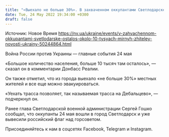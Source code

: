 ```yaml
---
title: "«Выехало не больше 30%». В захваченном оккупантами Светлодарске осталось около 10 тысяч мирных жителей — глава Донецкой ОВА"
date: Tue, 24 May 2022 19:34:00 +0300
draft: false
---
```

Источник: Новое Время https://nv.ua/ukraine/events/v-zahvachennom-okkupantami-svetlodarske-ostalos-okolo-10-tysyach-mirnyh-zhiteley-novosti-ukrainy-50244864.html


Война России против Украины — главные события 24 мая

«Большое количество населения, больше 10 тысяч там осталось», — сказал он в комментарии Донбасс Реалии. 

Он также отметил, что из города выехало «не больше 30%» местных жителей и все еще можно эвакуироваться. 

«Уехать трасса позволяет, так называемая трасса на Дебальцево», — подчеркнул он. 

Ранее глава Светлодарской военной администрации Сергей Гошко сообщал, что оккупанты 24 мая вошли в город Светлодарск и уже вывесили российский флаг над горсоветом.

Присоединяйтесь к нам в соцсетях Facebook, Telegram и Instagram.
